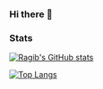 ### Hi there 👋

### Stats

[![Ragib's GitHub stats](https://github-readme-stats.vercel.app/api?username=ragibkl)](https://github.com/anuraghazra/github-readme-stats)

[![Top Langs](https://github-readme-stats.vercel.app/api/top-langs/?username=ragibkl)](https://github.com/anuraghazra/github-readme-stats)


<!--
**ragibkl/ragibkl** is a ✨ _special_ ✨ repository because its `README.md` (this file) appears on your GitHub profile.

Here are some ideas to get you started:

- 🔭 I’m currently working on ...
- 🌱 I’m currently learning ...
- 👯 I’m looking to collaborate on ...
- 🤔 I’m looking for help with ...
- 💬 Ask me about ...
- 📫 How to reach me: ...
- 😄 Pronouns: ...
- ⚡ Fun fact: ...
-->
